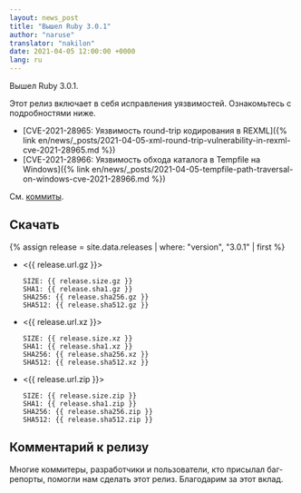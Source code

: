 ```yaml
---
layout: news_post
title: "Вышел Ruby 3.0.1"
author: "naruse"
translator: "nakilon"
date: 2021-04-05 12:00:00 +0000
lang: ru
---
```


Вышел Ruby 3.0.1.

Этот релиз включает в себя исправления уязвимостей.
Ознакомьтесь с подробностями ниже.

* [CVE-2021-28965: Уязвимость round-trip кодирования в REXML]({% link en/news/_posts/2021-04-05-xml-round-trip-vulnerability-in-rexml-cve-2021-28965.md %})
* [CVE-2021-28966: Уязвимость обхода каталога в Tempfile на Windows]({% link en/news/_posts/2021-04-05-tempfile-path-traversal-on-windows-cve-2021-28966.md %})

См. [коммиты](https://github.com/ruby/ruby/compare/v3_0_0...v3_0_1).

## Скачать

{% assign release = site.data.releases | where: "version", "3.0.1" | first %}

* <{{ release.url.gz }}>

      SIZE: {{ release.size.gz }}
      SHA1: {{ release.sha1.gz }}
      SHA256: {{ release.sha256.gz }}
      SHA512: {{ release.sha512.gz }}

* <{{ release.url.xz }}>

      SIZE: {{ release.size.xz }}
      SHA1: {{ release.sha1.xz }}
      SHA256: {{ release.sha256.xz }}
      SHA512: {{ release.sha512.xz }}

* <{{ release.url.zip }}>

      SIZE: {{ release.size.zip }}
      SHA1: {{ release.sha1.zip }}
      SHA256: {{ release.sha256.zip }}
      SHA512: {{ release.sha512.zip }}

## Комментарий к релизу

Многие коммитеры, разработчики и пользователи, кто присылал баг-репорты, помогли нам сделать этот релиз.
Благодарим за этот вклад.
